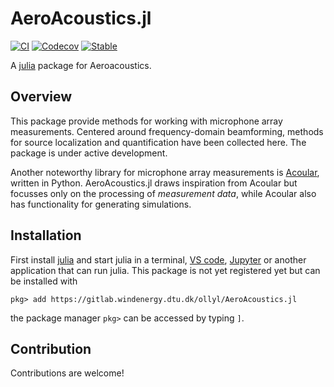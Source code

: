 # AeroAcoustics.jl
[![CI](https://github.com/1oly/AeroAcoustics.jl/workflows/CI/badge.svg)](https://github.com/1oly/AeroAcoustics.jl/actions?query=workflow%3ACI)
[![Codecov](https://codecov.io/gh/1oly/AeroAcoustics.jl/branch/master/graph/badge.svg)](https://codecov.io/gh/1oly/AeroAcoustics.jl)
[![Stable](https://img.shields.io/badge/docs-stable-blue.svg)](https://1oly.github.io/AeroAcoustics.jl/dev)

A [julia](http://julialang.org) package for Aeroacoustics.

## Overview

This package provide methods for working with microphone array measurements.
Centered around frequency-domain beamforming, methods for source localization and
quantification have been collected here. The package is under active development.

Another noteworthy library for microphone array measurements is [Acoular](http://www.acoular.org), written in Python. AeroAcoustics.jl draws inspiration from Acoular but focusses only on the processing of *measurement data*, while Acoular also has functionality for generating simulations.

## Installation
First install [julia](http://julialang.org) and start julia in a terminal, [VS code](https://www.julia-vscode.org), [Jupyter](https://github.com/JuliaLang/IJulia.jl) or another application that can run julia. This package is not yet registered yet but can be installed with

```
pkg> add https://gitlab.windenergy.dtu.dk/ollyl/AeroAcoustics.jl
```
the package manager `pkg>` can be accessed by typing `]`.
## Contribution
Contributions are welcome!


